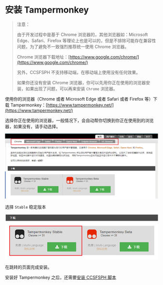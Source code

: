 # 安装 Tampermonkey

> 注意：
>
> 由于开发过程中是基于 Chrome 浏览器的，其他浏览器如：Microsoft Edge、Safari、Firefox 等理论上也是可以的，但是不排除可能存在兼容性问题，为了避免不一致强烈推荐统一使用 Chrome 浏览器。
>
> Chrome 浏览器下载地址：[https://www.google.com/chrome/](https://www.google.com/chrome/)
>
> 另外，CCSFSPH 不支持移动端，在移动端上使用没有任何效果。
>
> 如果你还没有安装 Chrome 浏览器，你可以先用你正在使用的浏览器安装，如果出现了问题，可以再来安装 `Chrome` 浏览器。

使用你的浏览器（Chrome 或者 Microsoft Edge 或者 Safari 或者 Firefox 等）下载 Tampermonkey：[https://www.tampermonkey.net/](https://www.tampermonkey.net/)

选择你正在使用的浏览器，一般情况下，会自动帮你切换到你正在使用到的浏览器，如果没有，请手动选择。

![image-20221208210307042](./pictures/install-tampermonkey/image-20221208210307042.png)

选择 `Stable` 稳定版本

![image-20221208210156516](./pictures/install-tampermonkey/image-20221208210156516.png)

在跳转的页面完成安装。

安装好 Tampermonkey 之后，还需要[安装 CCSFSPH 脚本](./install-ccsfsph-script)
